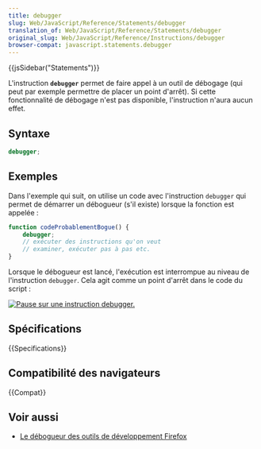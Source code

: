 ```yaml
---
title: debugger
slug: Web/JavaScript/Reference/Statements/debugger
translation_of: Web/JavaScript/Reference/Statements/debugger
original_slug: Web/JavaScript/Reference/Instructions/debugger
browser-compat: javascript.statements.debugger
---
```

{{jsSidebar("Statements")}}

L'instruction **`debugger`** permet de faire appel à un outil de débogage (qui peut par exemple permettre de placer un point d'arrêt). Si cette fonctionnalité de débogage n'est pas disponible, l'instruction n'aura aucun effet.

## Syntaxe

```js
debugger;
```

## Exemples

Dans l'exemple qui suit, on utilise un code avec l'instruction `debugger` qui permet de démarrer un débogueur (s'il existe) lorsque la fonction est appelée&nbsp;:

```js
function codeProbablementBogue() {
    debugger;
    // exécuter des instructions qu'on veut
    // examiner, exécuter pas à pas etc.
}
```

Lorsque le débogueur est lancé, l'exécution est interrompue au niveau de l'instruction `debugger`. Cela agit comme un point d'arrêt dans le code du script&nbsp;:

[![Pause sur une instruction debugger.](screen_shot_2014-02-07_at_9.14.35_am.png)](screen_shot_2014-02-07_at_9.14.35_am.png)

## Spécifications

{{Specifications}}

## Compatibilité des navigateurs

{{Compat}}

## Voir aussi

- [Le débogueur des outils de développement Firefox](/fr/docs/Tools/Debugger)
